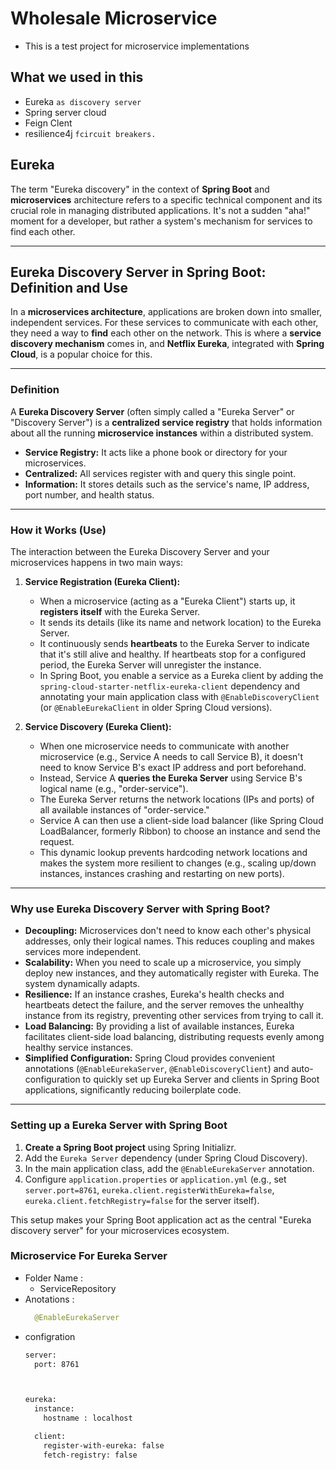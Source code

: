 # Wholesale Microservice
- This is a test project for microservice implementations

## What we used in this
  - Eureka  ```as discovery server```
  - Spring server cloud
  - Feign Clent
  - resilience4j ```fcircuit breakers.```

## Eureka


The term "Eureka discovery" in the context of **Spring Boot** and **microservices** architecture refers to a specific technical component and its crucial role in managing distributed applications. It's not a sudden "aha!" moment for a developer, but rather a system's mechanism for services to find each other.

---

## Eureka Discovery Server in Spring Boot: Definition and Use

In a **microservices architecture**, applications are broken down into smaller, independent services. For these services to communicate with each other, they need a way to **find** each other on the network. This is where a **service discovery mechanism** comes in, and **Netflix Eureka**, integrated with **Spring Cloud**, is a popular choice for this.

---

### Definition

A **Eureka Discovery Server** (often simply called a "Eureka Server" or "Discovery Server") is a **centralized service registry** that holds information about all the running **microservice instances** within a distributed system.

* **Service Registry:** It acts like a phone book or directory for your microservices.
* **Centralized:** All services register with and query this single point.
* **Information:** It stores details such as the service's name, IP address, port number, and health status.

---

### How it Works (Use)

The interaction between the Eureka Discovery Server and your microservices happens in two main ways:

1.  **Service Registration (Eureka Client):**
    * When a microservice (acting as a "Eureka Client") starts up, it **registers itself** with the Eureka Server.
    * It sends its details (like its name and network location) to the Eureka Server.
    * It continuously sends **heartbeats** to the Eureka Server to indicate that it's still alive and healthy. If heartbeats stop for a configured period, the Eureka Server will unregister the instance.
    * In Spring Boot, you enable a service as a Eureka client by adding the `spring-cloud-starter-netflix-eureka-client` dependency and annotating your main application class with `@EnableDiscoveryClient` (or `@EnableEurekaClient` in older Spring Cloud versions).

2.  **Service Discovery (Eureka Client):**
    * When one microservice needs to communicate with another microservice (e.g., Service A needs to call Service B), it doesn't need to know Service B's exact IP address and port beforehand.
    * Instead, Service A **queries the Eureka Server** using Service B's logical name (e.g., "order-service").
    * The Eureka Server returns the network locations (IPs and ports) of all available instances of "order-service."
    * Service A can then use a client-side load balancer (like Spring Cloud LoadBalancer, formerly Ribbon) to choose an instance and send the request.
    * This dynamic lookup prevents hardcoding network locations and makes the system more resilient to changes (e.g., scaling up/down instances, instances crashing and restarting on new ports).

---

### Why use Eureka Discovery Server with Spring Boot?

* **Decoupling:** Microservices don't need to know each other's physical addresses, only their logical names. This reduces coupling and makes services more independent.
* **Scalability:** When you need to scale up a microservice, you simply deploy new instances, and they automatically register with Eureka. The system dynamically adapts.
* **Resilience:** If an instance crashes, Eureka's health checks and heartbeats detect the failure, and the server removes the unhealthy instance from its registry, preventing other services from trying to call it.
* **Load Balancing:** By providing a list of available instances, Eureka facilitates client-side load balancing, distributing requests evenly among healthy service instances.
* **Simplified Configuration:** Spring Cloud provides convenient annotations (`@EnableEurekaServer`, `@EnableDiscoveryClient`) and auto-configuration to quickly set up Eureka Server and clients in Spring Boot applications, significantly reducing boilerplate code.

---

### Setting up a Eureka Server with Spring Boot

1.  **Create a Spring Boot project** using Spring Initializr.
2.  Add the `Eureka Server` dependency (under Spring Cloud Discovery).
3.  In the main application class, add the `@EnableEurekaServer` annotation.
4.  Configure `application.properties` or `application.yml` (e.g., set `server.port=8761`, `eureka.client.registerWithEureka=false`, `eureka.client.fetchRegistry=false` for the server itself).

This setup makes your Spring Boot application act as the central "Eureka discovery server" for your microservices ecosystem.

### Microservice For Eureka Server
- Folder Name :
  - ServiceRepository
- Anotations : 
  ```java
    @EnableEurekaServer
  ```
- configration
  ```xml
  server:
    port: 8761
  
  
  
  eureka:
    instance:
      hostname : localhost
  
    client:
      register-with-eureka: false
      fetch-registry: false

  ```

